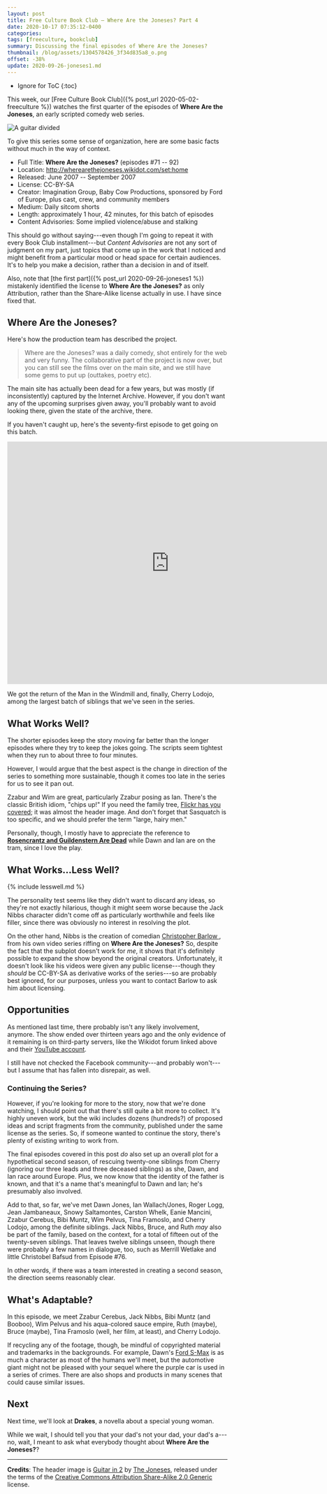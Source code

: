 ```yaml
---
layout: post
title: Free Culture Book Club — Where Are the Joneses? Part 4
date: 2020-10-17 07:35:12-0400
categories:
tags: [freeculture, bookclub]
summary: Discussing the final episodes of Where Are the Joneses?
thumbnail: /blog/assets/1304578426_3f34d835a8_o.png
offset: -38%
update: 2020-09-26-joneses1.md
---
```


* Ignore for ToC
{:toc}

This week, our [Free Culture Book Club]({% post_url 2020-05-02-freeculture %}) watches the first quarter of the episodes of **Where Are the Joneses**, an early scripted comedy web series.

![A guitar divided](/blog/assets/1304578426_3f34d835a8_o.png "A guitar divided...")

To give this series some sense of organization, here are some basic facts without much in the way of context.

 * Full Title:  **Where Are the Joneses?** (episodes #71 -- 92)
 * Location:  <http://wherearethejoneses.wikidot.com/set:home>
 * Released:  June 2007 -- September 2007
 * License:  CC-BY-SA
 * Creator:  Imagination Group, Baby Cow Productions, sponsored by Ford of Europe, plus cast, crew, and community members
 * Medium:  Daily sitcom shorts
 * Length:  approximately 1 hour, 42 minutes, for this batch of episodes
 * Content Advisories:  Some implied violence/abuse and stalking

This should go without saying---even though I'm going to repeat it with every Book Club installment---but *Content Advisories* are not any sort of judgment on my part, just topics that come up in the work that I noticed and might benefit from a particular mood or head space for certain audiences.  It's to help you make a decision, rather than a decision in and of itself.

Also, note that [the first part]({% post_url 2020-09-26-joneses1 %}) mistakenly identified the license to **Where Are the Joneses?** as only Attribution, rather than the Share-Alike license actually in use.  I have since fixed that.

## Where Are the Joneses?

Here's how the production team has described the project.

 > Where are the Joneses? was a daily comedy, shot entirely for the web and very funny. The collaborative part of the project is now over, but you can still see the films over on the main site, and we still have some gems to put up (outtakes, poetry etc).

The main site has actually been dead for a few years, but was mostly (if inconsistently) captured by the Internet Archive.  However, if you don't want any of the upcoming surprises given away, you'll probably want to avoid looking there, given the state of the archive, there.

If you haven't caught up, here's the seventy-first episode to get going on this batch.

<iframe
  src="https://archive.org/embed/WhereAreTheJoneses-Episode71-"
  width="740"
  height="555"
  frameborder="0"
  webkitallowfullscreen="true"
  mozallowfullscreen="true"
  allowfullscreen
>
</iframe>

We got the return of the Man in the Windmill and, finally, Cherry Lodojo, among the largest batch of siblings that we've seen in the series.

## What Works Well?

The shorter episodes keep the story moving far better than the longer episodes where they try to keep the jokes going.  The scripts seem tightest when they run to about three to four minutes.

However, I would argue that the best aspect is the change in direction of the series to something more sustainable, though it comes too late in the series for us to see it pan out.

Zzabur and Wim are great, particularly Zzabur posing as Ian.  There's the classic British idiom, "chips up!"  If you need the family tree, [Flickr has you covered](https://www.flickr.com/photos/wherearethejoneses/1212479951/); it was almost the header image.  And don't forget that Sasquatch is too specific, and we should prefer the term "large, hairy men."

Personally, though, I mostly have to appreciate the reference to [**Rosencrantz and Guildenstern Are Dead**](https://en.wikipedia.org/wiki/Rosencrantz_and_Guildenstern_Are_Dead) while Dawn and Ian are on the tram, since I love the play.

## What Works...Less Well?

{% include lesswell.md %}

The personality test seems like they didn't want to discard any ideas, so they're not exactly hilarious, though it might seem worse because the Jack Nibbs character didn't come off as particularly worthwhile and feels like filler, since there was obviously no interest in resolving the plot.

On the other hand, Nibbs is the creation of comedian [Christopher Barlow <i class="fab fa-youtube"></i>](https://www.youtube.com/c/ChristopherBarlow/videos), from his own video series riffing on **Where Are the Joneses?**  So, despite the fact that the subplot doesn't work for *me*, it shows that it's definitely possible to expand the show beyond the original creators.  Unfortunately, it doesn't look like his videos were given any public license---though they *should* be CC-BY-SA as derivative works of the series---so are probably best ignored, for our purposes, unless you want to contact Barlow to ask him about licensing.

## Opportunities

As mentioned last time, there probably isn't any likely involvement, anymore.  The show ended over thirteen years ago and the only evidence of it remaining is on third-party servers, like the Wikidot forum linked above and their [YouTube account](https://www.youtube.com/user/wherearethejoneses/videos).

I still have not checked the Facebook community---and probably won't---but I assume that has fallen into disrepair, as well.

### Continuing the Series?

However, if you're looking for more to the story, now that we're done watching, I should point out that there's still quite a bit more to collect.  It's highly uneven work, but the wiki includes dozens (hundreds?) of proposed ideas and script fragments from the community, published under the same license as the series.  So, if someone wanted to continue the story, there's plenty of existing writing to work from.

The final episodes covered in this post *do* also set up an overall plot for a hypothetical second season, of rescuing twenty-one siblings from Cherry (ignoring our three leads and three deceased siblings) as she, Dawn, and Ian race around Europe.  Plus, we now know that the identity of the father is known, and that it's a name that's meaningful to Dawn and Ian; he's presumably also involved.

Add to that, so far, we've met Dawn Jones, Ian Wallach/Jones, Roger Logg, Jean Jambaneaux, Snowy Saltamontes, Carston Whelk, Eanie Mancini, Zzabur Cerebus, Bibi Muntz, Wim Pelvus, Tina Framoslo, and Cherry Lodojo, among the definite siblings.  Jack Nibbs, Bruce, and Ruth *may* also be part of the family, based on the context, for a total of fifteen out of the twenty-seven siblings.  That leaves twelve siblings unseen, though there were probably a few names in dialogue, too, such as Merrill Wetlake and little Christobel Bafsud from Episode #76.

In other words, if there was a team interested in creating a second season, the direction seems reasonably clear.

## What's Adaptable?

In this episode, we meet Zzabur Cerebus, Jack Nibbs, Bibi Muntz (and Booboo), Wim Pelvus and his aqua-colored sauce empire, Ruth (maybe), Bruce (maybe), Tina Framoslo (well, her film, at least), and Cherry Lodojo.

If recycling any of the footage, though, be mindful of copyrighted material and trademarks in the backgrounds.  For example, Dawn's [Ford S-Max](https://en.wikipedia.org/wiki/Ford_S-Max) is as much a character as most of the humans we'll meet, but the automotive giant might not be pleased with your sequel where the purple car is used in a series of crimes.  There are also shops and products in many scenes that could cause similar issues.

## Next

Next time, we'll look at **Drakes**, a novella about a special young woman.

While we wait, I should tell you that your dad's not your dad, your dad's a---no, wait, I meant to ask what everybody thought about **Where Are the Joneses?**?

* * *

**Credits**:  The header image is [Guitar in 2](https://www.flickr.com/photos/wherearethejoneses/1304578426/) by [The Joneses](https://www.flickr.com/photos/wherearethejoneses/), released under the terms of the [Creative Commons Attribution Share-Alike 2.0 Generic](https://creativecommons.org/licenses/by-sa/2.0/) license.
